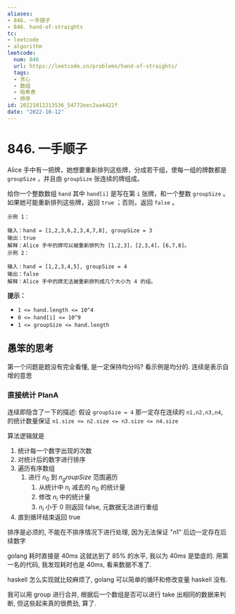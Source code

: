 ```yaml
---
aliases:
- 846. 一手顺子
- 846. hand-of-straights
tc:
- leetcode
- algorithm
leetcode:
  num: 846
  url: https://leetcode.cn/problems/hand-of-straights/
  tags:
  - 贪心
  - 数组
  - 哈希表
  - 排序
id: 20221012213536_54772eec2aa4422f
date: "2022-10-12"
---
```


# 846. 一手顺子

Alice 手中有一把牌，她想要重新排列这些牌，分成若干组，使每一组的牌数都是 `groupSize` ，并且由 `groupSize` 张连续的牌组成。

给你一个整数数组 `hand` 其中 `hand[i]` 是写在第 `i` 张牌，和一个整数 `groupSize` 。如果她可能重新排列这些牌，返回 `true` ；否则，返回 `false` 。

```
示例 1：

输入：hand = [1,2,3,6,2,3,4,7,8], groupSize = 3
输出：true
解释：Alice 手中的牌可以被重新排列为 [1,2,3]，[2,3,4]，[6,7,8]。
示例 2：

输入：hand = [1,2,3,4,5], groupSize = 4
输出：false
解释：Alice 手中的牌无法被重新排列成几个大小为 4 的组。
```

**提示：**

* `1 <= hand.length <= 10^4`
* `0 <= hand[i] <= 10^9`
* `1 <= groupSize <= hand.length`

## 愚笨的思考

第一个问题是题没有完全看懂, 是一定保持均分吗? 看示例是均分的. 连续是表示自增的意思

### 直接统计 PlanA

连续即隐含了一下的描述: 假设 `groupSize = 4` 那一定存在连续的 `n1,n2,n3,n4`, 的统计数量保证 `n1.size <= n2.size <= n3.size <= n4.size`

算法逻辑就是
1. 统计每一个数字出现的次数
2. 对统计后的数字进行排序
3. 遍历有序数组
    1. 进行 $n_0$ 到 $n_groupSize$ 范围遍历
        1. 从统计中 $n_i$ 减去的 $n_0$ 的统计量
        2. 修改 $n_i$ 中的统计量
        2.  $n_i$ 小于 0 则返回 false, 元数据无法进行重组
4. 直到循环结束返回 true

排序是必须的, 不能在不排序情况下进行处理, 因为无法保证 "n1" 后边一定存在后续数字

golang 耗时直接是 40ms 这就达到了 85% 的水平, 我以为 40ms 是垫底的. 用第一名的代码, 我发现耗时也是 40ms, 看来数据不准了.

haskell 怎么实现就比较麻烦了, golang 可以简单的循环和修改变量 haskell 没有.

我可以用 group 进行合并, 根据后一个数组是否可以进行 take 出相同的数据来判断, 但这些起来真的很费劲, 算了.
